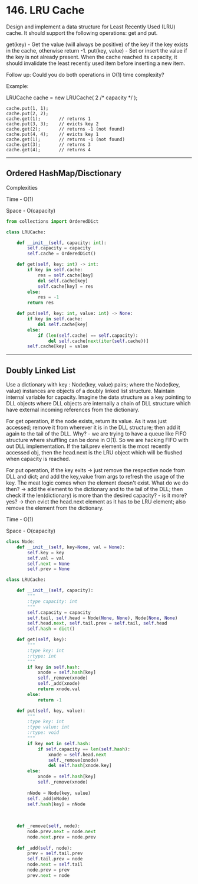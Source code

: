 # 146. LRU Cache

Design and implement a data structure for Least Recently Used (LRU) cache. It should support the following operations: get and put.

get(key) - Get the value (will always be positive) of the key if the key exists in the cache, otherwise return -1.
put(key, value) - Set or insert the value if the key is not already present. When the cache reached its capacity, it should invalidate the least recently used item before inserting a new item.

Follow up:
Could you do both operations in O(1) time complexity?

Example:

LRUCache cache = new LRUCache( 2 /* capacity */ );

```
cache.put(1, 1);
cache.put(2, 2);
cache.get(1);       // returns 1
cache.put(3, 3);    // evicts key 2
cache.get(2);       // returns -1 (not found)
cache.put(4, 4);    // evicts key 1
cache.get(1);       // returns -1 (not found)
cache.get(3);       // returns 3
cache.get(4);       // returns 4
```

---
## Ordered HashMap/Disctionary

Complexities

Time - O(1)

Space - O(capacity)

```py
from collections import OrderedDict

class LRUCache:

    def __init__(self, capacity: int):
        self.capacity = capacity
        self.cache = OrderedDict()

    def get(self, key: int) -> int:
        if key in self.cache:
            res = self.cache[key]
            del self.cache[key]
            self.cache[key] = res
        else:
            res = -1
        return res

    def put(self, key: int, value: int) -> None:
        if key in self.cache:
            del self.cache[key]
        else:
            if (len(self.cache) == self.capacity):
                del self.cache[next(iter(self.cache))]
        self.cache[key] = value
```

----

## Doubly Linked List
Use a dictionary with key : Node(key, value) pairs; where the Node(key, value) instances are objects of a doubly linked list structure. 
Maintain internal variable for capacity. Imagine the data structure as a key pointing to DLL objects where DLL objects are internally a chain of DLL structure which have external
incoming references from the dictionary. 

For get operation, if the node exists, return its value. As it was just accessed; remove it from wherever it is in the DLL structure; then add it again to the tail of the DLL. Why? -
we are trying to have a queue like FIFO structure where shuffling can be done in O(1). So we are hacking FIFO with out DLL implementation. If the tail.prev element is the most recently
accessed obj, then the head.next is the LRU object which will be flushed when capacity is reached.

For put operation, if the key exits -> just remove the respective node from DLL and dict; and add the key,value from args to refresh the usage of the key. 
The meat logic comes when the element doesn't exist. What do we do then? -> add the element to the dictionary and to the tail of the DLL; then check if the len(dictionary) is more 
than the desired capacity? - is it more? yes? -> then evict the head.next element as it has to be LRU element; also remove the element from the dictionary.

Time - O(1)

Space - O(capacity)

```py
class Node:
    def __init__(self, key=None, val = None):
        self.key = key
        self.val = val
        self.next = None
        self.prev = None

class LRUCache:

    def __init__(self, capacity):
        """
        :type capacity: int
        """
        self.capacity = capacity
        self.tail, self.head = Node(None, None), Node(None, None)
        self.head.next, self.tail.prev = self.tail, self.head
        self.hash = dict()

    def get(self, key):
        """
        :type key: int
        :rtype: int
        """
        if key in self.hash:
            xnode = self.hash[key]
            self._remove(xnode)
            self._add(xnode)
            return xnode.val
        else:
            return -1

    def put(self, key, value):
        """
        :type key: int
        :type value: int
        :rtype: void
        """
        if key not in self.hash:
            if self.capacity == len(self.hash):
                xnode = self.head.next
                self._remove(xnode)
                del self.hash[xnode.key]
        else:
            xnode = self.hash[key]
            self._remove(xnode)
            
        nNode = Node(key, value)
        self._add(nNode)
        self.hash[key] = nNode
            
        
    
    def _remove(self, node):
        node.prev.next = node.next
        node.next.prev = node.prev
        
    def _add(self, node):
        prev = self.tail.prev
        self.tail.prev = node
        node.next = self.tail
        node.prev = prev
        prev.next = node
```